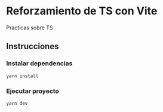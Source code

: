 # Reforzamiento de TS con Vite

Practicas sobre TS

## Instrucciones

### Instalar dependencias

```
yarn install
```

### Ejecutar proyecto

```
yarn dev
```
